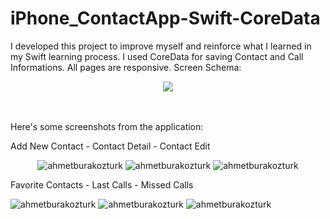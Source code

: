 # iPhone_ContactApp-Swift-CoreData
 
I developed this project to improve myself and reinforce what I learned in my Swift learning process.
I used CoreData for saving Contact and Call Informations.
All pages are responsive.
Screen Schema:
<p align="center"> <img src="https://github.com/ahmetburakozturk/iPhone_ContactApp-Swift-CoreData/assets/79537376/b890623a-105f-4e1e-887e-f6242290963f" /> </p>
<br/>
<br/>
Here's some screenshots from the application:

Add New Contact - Contact Detail - Contact Edit

<p align="center"> <img src="https://github.com/ahmetburakozturk/iPhone_ContactApp-Swift-CoreData/assets/79537376/8b910ccc-9048-4433-b248-38a04ed7a2f4" alt="ahmetburakozturk" />
<img src="https://github.com/ahmetburakozturk/iPhone_ContactApp-Swift-CoreData/assets/79537376/456bb742-09ec-4d6c-901e-5a968811cc4d" alt="ahmetburakozturk" /> 
<img src="https://github.com/ahmetburakozturk/iPhone_ContactApp-Swift-CoreData/assets/79537376/3f53ce27-5f17-4135-92b5-a364a218d88d" alt="ahmetburakozturk" /></p>

Favorite Contacts - Last Calls - Missed Calls
<p align="left"> <img src="https://github.com/ahmetburakozturk/iPhone_ContactApp-Swift-CoreData/assets/79537376/5e2e02b2-bcb5-4579-9aee-6a1a08321349" alt="ahmetburakozturk" /> 
<img src="https://github.com/ahmetburakozturk/iPhone_ContactApp-Swift-CoreData/assets/79537376/2f044a36-4458-43fb-b0c3-e9dfefbe600e" alt="ahmetburakozturk" /> 
<img src="https://github.com/ahmetburakozturk/iPhone_ContactApp-Swift-CoreData/assets/79537376/57aab791-d11d-4c22-899f-8694091e3ecc" alt="ahmetburakozturk" /> </p>

